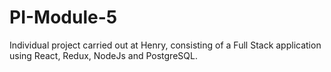 # PI-Module-5
Individual project carried out at Henry, consisting of a Full Stack application using React, Redux, NodeJs and PostgreSQL. 
